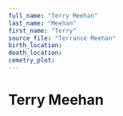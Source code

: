 ```yaml
---
full_name: "Terry Meehan"
last_name: "Meehan"
first_name: "Terry"
source_file: "Terrance Meehan"
birth_location:
death_location:
cemetry_plot: 
---
```

# Terry Meehan

